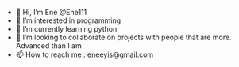 - 👋 Hi, I’m Ene @Ene111
- 👀 I’m interested in programming
- 🌱 I’m currently learning python 
- 💞️ I’m looking to collaborate on projects with people that are more. Advanced than I am
- 📫 How to reach me : eneeyis@gmail.com

<!---
Ene111/Ene111 is a ✨ special ✨ repository because its `README.md` (this file) appears on your GitHub profile.
You can click the Preview link to take a look at your changes.
--->
